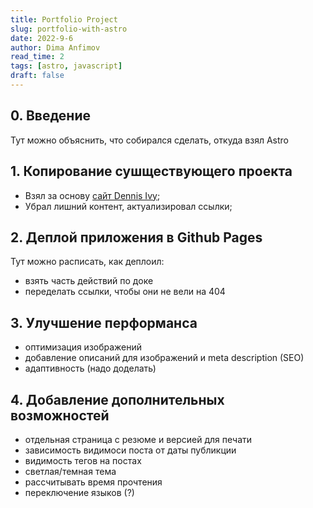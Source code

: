 ```yaml
---
title: Portfolio Project
slug: portfolio-with-astro
date: 2022-9-6
author: Dima Anfimov
read_time: 2
tags: [astro, javascript]
draft: false
---
```


## 0. Введение

Тут можно объяснить, что собирался сделать, откуда взял Astro

## 1. Копирование сушществующего проекта

- Взял за основу [сайт Dennis Ivy](https://dennisivy.com/);
- Убрал лишний контент, актуализировал ссылки;

## 2. Деплой приложения в Github Pages

Тут можно расписать, как деплоил: 
- взять часть действий по доке
- переделать ссылки, чтобы они не вели на 404

## 3. Улучшение перформанса

- оптимизация изображений
- добавление описаний для изображений и meta description (SEO)
- адаптивность (надо доделать)

## 4. Добавление дополнительных возможностей

- отдельная страница с резюме и версией для печати
- зависимость видимоси поста от даты публикции
- видимость тегов на постах
- светлая/темная тема
- рассчитывать время прочтения
- переключение языков (?)

